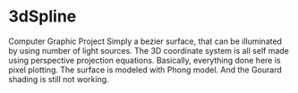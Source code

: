3dSpline
========

Computer Graphic Project
Simply a bezier surface, that can be illuminated by using number of light sources. The 3D coordinate system is all self made using perspective projection equations. Basically, everything done here is pixel plotting. The surface is modeled with Phong model. And the Gourard shading is still not working.
